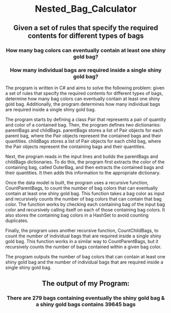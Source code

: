 <h1 align="center">Nested_Bag_Calculator</h1>
<h2 align="center">Given a set of rules that specify the required contents for different types of bags</h2>
<h3 align="center">How many bag colors can eventually contain at least one shiny gold bag?</h3>
<h3 align="center">How many individual bags are required inside a single shiny gold bag?</h3>
<p>
The program is written in C# and aims to solve the following problem: given a set of rules that specify the required contents for different types of bags, determine how many bag colors can eventually contain at least one shiny gold bag. Additionally, the program determines how many individual bags are required inside a single shiny gold bag.

The program starts by defining a class Pair that represents a pair of quantity and color of a contained bag. Then, the program defines two dictionaries: parentBags and childBags. parentBags stores a list of Pair objects for each parent bag, where the Pair objects represent the contained bags and their quantities. childBags stores a list of Pair objects for each child bag, where the Pair objects represent the containing bags and their quantities.

Next, the program reads in the input lines and builds the parentBags and childBags dictionaries. To do this, the program first extracts the color of the containing bag, called OuterBag, and then extracts the contained bags and their quantities. It then adds this information to the appropriate dictionary.

Once the data model is built, the program uses a recursive function, CountParentBags, to count the number of bag colors that can eventually contain at least one shiny gold bag. This function takes a bag color as input and recursively counts the number of bag colors that can contain that bag color. The function works by checking each containing bag of the input bag color and recursively calling itself on each of those containing bag colors. It also stores the containing bag colors in a HashSet to avoid counting duplicates.

Finally, the program uses another recursive function, CountChildBags, to count the number of individual bags that are required inside a single shiny gold bag. This function works in a similar way to CountParentBags, but it recursively counts the number of bags contained within a given bag color.

The program outputs the number of bag colors that can contain at least one shiny gold bag and the number of individual bags that are required inside a single shiny gold bag.
</p>
<h2 align="center">The output of my Program:</h2>
<h3 align="center"><bold>There are 279 bags containing eventually the shiny gold bag & a
shiny gold bags contains 39645 bags<bold></h3>


